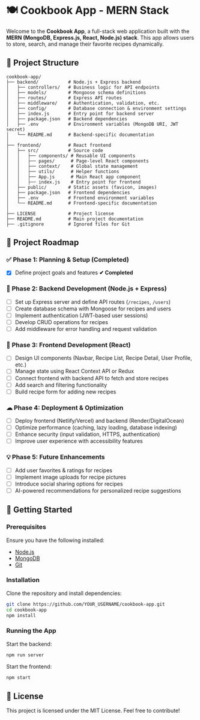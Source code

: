 # 🍽️ Cookbook App - MERN Stack

Welcome to the **Cookbook App**, a full-stack web application built with the **MERN (MongoDB, Express.js, React, Node.js) stack**. This app allows users to store, search, and manage their favorite recipes dynamically.

## 📂 Project Structure

```
cookbook-app/
├── backend/           # Node.js + Express backend
│   ├── controllers/   # Business logic for API endpoints
│   ├── models/        # Mongoose schema definitions
│   ├── routes/        # Express API routes
│   ├── middleware/    # Authentication, validation, etc.
│   ├── config/        # Database connection & environment settings
│   ├── index.js       # Entry point for backend server
│   ├── package.json   # Backend dependencies
│   ├── .env           # Environment variables (MongoDB URI, JWT secret)
│   └── README.md      # Backend-specific documentation
│
├── frontend/          # React frontend
│   ├── src/           # Source code
│   │   ├── components/ # Reusable UI components
│   │   ├── pages/      # Page-level React components
│   │   ├── context/    # Global state management
│   │   ├── utils/      # Helper functions
│   │   ├── App.js      # Main React app component
│   │   ├── index.js    # Entry point for frontend
│   ├── public/        # Static assets (favicon, images)
│   ├── package.json   # Frontend dependencies
│   ├── .env           # Frontend environment variables
│   └── README.md      # Frontend-specific documentation
│
├── LICENSE            # Project license
├── README.md          # Main project documentation
├── .gitignore         # Ignored files for Git
```

## 📌 Project Roadmap

### ✅ **Phase 1: Planning & Setup (Completed)**
- [x] Define project goals and features **✔ Completed**

### 🚀 **Phase 2: Backend Development (Node.js + Express)**
- [ ] Set up Express server and define API routes (`/recipes`, `/users`)
- [ ] Create database schema with Mongoose for recipes and users
- [ ] Implement authentication (JWT-based user sessions)
- [ ] Develop CRUD operations for recipes
- [ ] Add middleware for error handling and request validation

### 🎨 **Phase 3: Frontend Development (React)**
- [ ] Design UI components (Navbar, Recipe List, Recipe Detail, User Profile, etc.)
- [ ] Manage state using React Context API or Redux
- [ ] Connect frontend with backend API to fetch and store recipes
- [ ] Add search and filtering functionality
- [ ] Build recipe form for adding new recipes

### ☁ **Phase 4: Deployment & Optimization**
- [ ] Deploy frontend (Netlify/Vercel) and backend (Render/DigitalOcean)
- [ ] Optimize performance (caching, lazy loading, database indexing)
- [ ] Enhance security (input validation, HTTPS, authentication)
- [ ] Improve user experience with accessibility features

### 💡 **Phase 5: Future Enhancements**
- [ ] Add user favorites & ratings for recipes
- [ ] Implement image uploads for recipe pictures
- [ ] Introduce social sharing options for recipes
- [ ] AI-powered recommendations for personalized recipe suggestions

## 🚀 Getting Started

### Prerequisites
Ensure you have the following installed:
- [Node.js](https://nodejs.org/)
- [MongoDB](https://www.mongodb.com/)
- [Git](https://git-scm.com/)

### Installation
Clone the repository and install dependencies:
```bash
git clone https://github.com/YOUR_USERNAME/cookbook-app.git
cd cookbook-app
npm install
```

### Running the App
Start the backend:
```bash
npm run server
```
Start the frontend:
```bash
npm start
```

## 📜 License
This project is licensed under the MIT License. Feel free to contribute!

